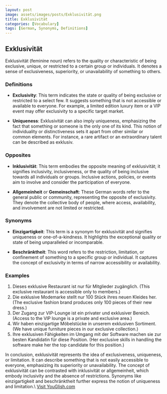 ```yaml
---
layout: post
image: assets/images/posts/Exklusivität.png
title: Exklusivität
categories: [Vocabulary]
tags: [German, Synonyms, Definitions]
---
```


## Exklusivität

Exklusivität (feminine noun) refers to the quality or characteristic of being exclusive, unique, or restricted to a certain group or individuals. It denotes a sense of exclusiveness, superiority, or unavailability of something to others. 

### Definitions

- **Exclusivity**: This term indicates the state or quality of being exclusive or restricted to a select few. It suggests something that is not accessible or available to everyone. For example, a limited edition luxury item or a VIP event may offer exclusivity to a specific target market.

- **Uniqueness**: Exklusivität can also imply uniqueness, emphasizing the fact that something or someone is the only one of its kind. This notion of individuality or distinctiveness sets it apart from other similar or common elements. For instance, a rare artifact or an extraordinary talent can be described as exklusiv.

### Opposites

- **Inklusivität**: This term embodies the opposite meaning of exklusivität; it signifies inclusivity, inclusiveness, or the quality of being inclusive towards all individuals or groups. Inclusive actions, policies, or events aim to involve and consider the participation of everyone.

- **Allgemeinheit** or **Gemeinschaft**: These German words refer to the general public or community, representing the opposite of exclusivity. They denote the collective body of people, where access, availability, and involvement are not limited or restricted.

### Synonyms

- **Einzigartigkeit**: This term is a synonym for exklusivität and signifies uniqueness or one-of-a-kindness. It highlights the exceptional quality or state of being unparalleled or incomparable.

- **Beschränktheit**: This word refers to the restriction, limitation, or confinement of something to a specific group or individual. It captures the concept of exclusivity in terms of narrow accessibility or availability.

### Examples

1. Dieses exklusive Restaurant ist nur für Mitglieder zugänglich. (This exclusive restaurant is accessible only to members.)
2. Die exklusive Modemarke stellt nur 100 Stück ihres neuen Kleides her. (The exclusive fashion brand produces only 100 pieces of their new dress.)
3. Der Zugang zur VIP-Lounge ist ein privater und exklusiver Bereich. (Access to the VIP lounge is a private and exclusive area.)
4. Wir haben einzigartige Möbelstücke in unserem exklusiven Sortiment. (We have unique furniture pieces in our exclusive collection.)
5. Ihre exklusiven Fähigkeiten im Umgang mit der Software machen sie zur besten Kandidatin für diese Position. (Her exclusive skills in handling the software make her the top candidate for this position.)

In conclusion, exklusivität represents the idea of exclusiveness, uniqueness, or limitation. It can describe something that is not easily accessible to everyone, emphasizing its superiority or unavailability. The concept of exklusivität can be contrasted with inklusivität or allgemeinheit, which embody inclusivity and the absence of restrictions. Synonyms like einzigartigkeit and beschränktheit further express the notion of uniqueness and limitation.\ <a id="yg-widget-0" class="youglish-widget" data-query="Exklusivität" data-lang="german" data-components="8412" data-auto-start="0" data-bkg-color="theme_light" data-title="How%20to%20pronounce%20Exklusivität%20in%20German"  rel="nofollow" href="https://youglish.com">Visit YouGlish.com</a><script async src="https://youglish.com/public/emb/widget.js" charset="utf-8"></script>
